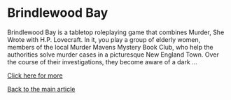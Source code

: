 # Brindlewood Bay

Brindlewood Bay is a tabletop roleplaying game that combines Murder, She Wrote with H.P. Lovecraft. In it, you play a group of elderly women, members of the local Murder Mavens Mystery Book Club, who help the authorities solve murder cases in a picturesque New England Town. Over the course of their investigations, they become aware of a dark ...

[Click here for more](https://www.drivethrurpg.com/product/410316/Brindlewood-Bay-Kickstarter-Edition)

[Back to the main article](../article.html)